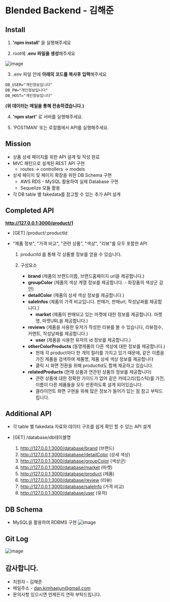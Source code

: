 # Blended Backend - 김해준


## Install

1. __'npm install'__ 을 실행해주세요<br>

2. root에 **.env 파일을 생성**해주세요<br>

![image](https://user-images.githubusercontent.com/49202512/70802645-5183b300-1df5-11ea-9a17-b8238f164dec.png)<br>

3. .env 파일 안에 **아래의 코드를 복사후 입력**해주세요<br> 

```
DB_USER="개인정보입니다"
DB_PW="개인정보입니다"
DB_HOST="개인정보입니다"
```
**(위 데이터는 메일을 통해 전송하겠습니다.)**

4. **'npm start'** 로 서버를 실행해주세요.

5. 'POSTMAN' 또는 로컬웹에서 API를 실행해주세요.


## Mission
  - 상품 상세 페이지를 위한 API 설계 및 작성 완료
  - MVC 패턴으로 설계된 REST API 구현
    - routes -> controllers -> models
  - 상세 페이지 및 페이지 확장을 위한 DB Schema 구현
    - AWS RDS - MySQL 활용하여 실제 Database 구현
    - Sequelize 모듈 활용
  - 각 DB table 별 fakedata를 참고할 수 있는 추가 API 설계
  
  
## Completed API
**<http://127.0.0.1:3000/product/1>**

  - [GET] /product/:productId
  - "제품 정보", "가격 비교", "관련 상품", "색상", "리뷰"를 모두 포함한 API
  
    1. productId 를 통해 각 상품별 정보를 얻을 수 있습니다.
    
    2. 구성요소
        - **brand** (제품의 브랜드이름, 브랜드홈페이지 url을 제공합니다.)
        - **groupColor** (제품의 색상 계열 정보를 제공합니다. - 화장품의 색상군 감안)
        - **detailColor** (제품의 상세 색상 정보를 제공합니다.)
        - **saleInfos** (제품의 가격 비교입니다. 판매가, 판매url, 작성날짜를 제공합니다.)
          - **market** (제품이 판매되고 있는 마켓에 대한 정보를 제공합니다. 마켓명, 마켓URL을 제공합니다.)
        - **reviews** (제품을 사용한 유저가 작성한 리뷰를 볼 수 있습니다, 리뷰점수, 커맨트, 작성날짜를 제공합니다.)
          - **user** (제품을 사용한 유저의 id 정보를 제공합니다.)
        - **otherColorProducts** (동명제품의 다른 색상에 대한 정보를 제공합니다.)
          - 현재 각 product마다 한 개의 컬러를 가지고 있기 때문에, 같은 이름을 가진 제품을 검색하여 제품명, 제품 상세 색상 정보를 제공합니다
          - 클릭 시 화면 전환을 위해 productId도 함께 제공하고 있습니다.
        - **relatedProducts** (현재 상품과 연관된 상품의 정보를 제공합니다)
          - 관련 상품에 대한 정확한 가이드가 없어 같은 카테고리(립스틱)를 가진, 이름이 다른 제품들을 모두 반환하도록 설계 되어있습니다.
          - 클라이언트 화면 구현을 위해 많은 정보가 들어가 있는 점 참고 부탁드립니다.
    

## Additional API

- 각 table 별 fakedata 자료와 데이터 구조를 쉽게 확인 할 수 있는 API 설계
- [GET] /database/db테이블명  

  1. <http://127.0.0.1:3000/database/brand> (브랜드)
  2. <http://127.0.0.1:3000/database/detailColor> (상세 색상)
  3. <http://127.0.0.1:3000/database/groupColor> (색상군)
  4. <http://127.0.0.1:3000/database/market> (마켓)
  5. <http://127.0.0.1:3000/database/product> (제품)
  6. <http://127.0.0.1:3000/database/review> (리뷰)
  7. <http://127.0.0.1:3000/database/saleInfo> (가격 비교)
  8. <http://127.0.0.1:3000/database/user> (유저)
                

## DB Schema
  - MySQL을 활용하여 RDBMS 구현
![image](https://user-images.githubusercontent.com/49202512/70803948-8e04de00-1df8-11ea-9541-d49cc9cf040d.png)

## Git Log
![image](https://user-images.githubusercontent.com/49202512/70806701-4170d100-1dff-11ea-9eb1-896160b2ce18.png)

## 감사합니다.
  - 지원자 - 김해준
  - 메일주소 - dan.kimhaejun@gmail.com
  - 문의사항 있으시면 언제든지 연락 부탁드립니다.
